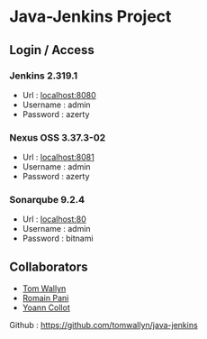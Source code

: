 # Java-Jenkins Project

## Login / Access

### Jenkins 2.319.1

* Url : [localhost:8080](http://localhost:8080)
* Username : admin
* Password : azerty

### Nexus OSS 3.37.3-02

* Url : [localhost:8081](http://localhost:8081)
* Username : admin
* Password : azerty

### Sonarqube 9.2.4

* Url : [localhost:80](http://localhost:80)
* Username : admin
* Password : bitnami

## Collaborators

* [Tom Wallyn](https://github.com/tomwallyn)
* [Romain Pani](https://github.com/RomainP01)
* [Yoann Collot](https://github.com/yoannco)

Github : https://github.com/tomwallyn/java-jenkins
